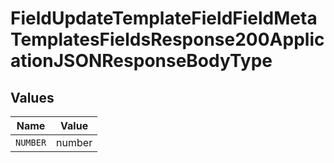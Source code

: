 # FieldUpdateTemplateFieldFieldMetaTemplatesFieldsResponse200ApplicationJSONResponseBodyType


## Values

| Name     | Value    |
| -------- | -------- |
| `NUMBER` | number   |
